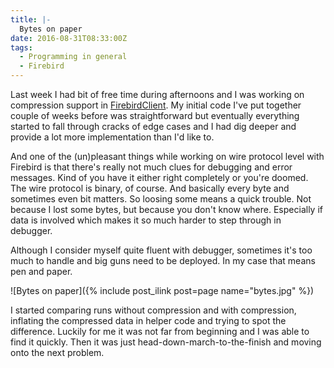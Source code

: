 ```yaml
---
title: |-
  Bytes on paper
date: 2016-08-31T08:33:00Z
tags:
  - Programming in general
  - Firebird
---
```

Last week I had bit of free time during afternoons and I was working on compression support in [FirebirdClient][1]. My initial code I've put together couple of weeks before was straightforward but eventually everything started to fall through cracks of edge cases and I had dig deeper and provide a lot more implementation than I'd like to. 

<!-- excerpt -->

And one of the (un)pleasant things while working on wire protocol level with Firebird is that there's really not much clues for debugging and error messages. Kind of you have it either right completely or you're doomed. The wire protocol is binary, of course. And basically every byte and sometimes even bit matters. So loosing some means a quick trouble. Not because I lost some bytes, but because you don't know where. Especially if data is involved which makes it so much harder to step through in debugger.

Although I consider myself quite fluent with debugger, sometimes it's too much to handle and big guns need to be deployed. In my case that means pen and paper.

![Bytes on paper]({% include post_ilink post=page name="bytes.jpg" %})

I started comparing runs without compression and with compression, inflating the compressed data in helper code and trying to spot the difference. Luckily for me it was not far from beginning and I was able to find it quickly. Then it was just head-down-march-to-the-finish and moving onto the next problem.   

[1]: http://www.firebirdsql.org/en/net-provider/